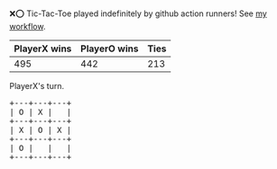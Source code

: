 :x::o: Tic-Tac-Toe played indefinitely by github action runners! See [my workflow](.github/workflows/play.yaml).

|PlayerX wins|PlayerO wins|Ties|
|-|-|-|
|495|442|213|

PlayerX's turn.

<pre>
+---+---+---+
| O | X |   |
+---+---+---+
| X | O | X |
+---+---+---+
| O |   |   |
+---+---+---+
</pre>